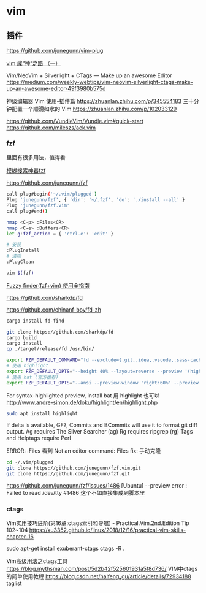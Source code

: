 # vim


## 插件

https://github.com/junegunn/vim-plug

[vim 成“神“之路 （一）](https://blog.csdn.net/Z_Stand/article/details/108369315)

Vim/NeoVim + Silverlight + CTags — Make up an awesome Editor
https://medium.com/weekly-webtips/vim-neovim-silverlight-ctags-make-up-an-awesome-editor-49f3980b575d

神级编辑器 Vim 使用-插件篇
https://zhuanlan.zhihu.com/p/345554183
三十分钟配置一个顺滑如水的 Vim
https://zhuanlan.zhihu.com/p/102033129

https://github.com/VundleVim/Vundle.vim#quick-start
https://github.com/mileszs/ack.vim

### fzf

里面有很多用法，值得看

[模糊搜索神器fzf](https://segmentfault.com/a/1190000011328080)

https://github.com/junegunn/fzf

```bash
call plug#begin('~/.vim/plugged')
Plug 'junegunn/fzf', { 'dir': '~/.fzf', 'do': './install --all' }
Plug 'junegunn/fzf.vim'
call plug#end()

nmap <C-p> :Files<CR>
nmap <C-e> :Buffers<CR>
let g:fzf_action = { 'ctrl-e': 'edit' }

# 安装
:PlugInstall
# 清除
:PlugClean 

vim $(fzf)
```

[Fuzzy finder(fzf+vim) 使用全指南](https://keelii.com/2018/08/12/fuzzy-finder-full-guide/)

https://github.com/sharkdp/fd

https://github.com/chinanf-boy/fd-zh

```bash
cargo install fd-find

git clone https://github.com/sharkdp/fd
cargo build
cargo install
cp ./target/release/fd /usr/bin/

export FZF_DEFAULT_COMMAND="fd --exclude={.git,.idea,.vscode,.sass-cache,node_modules,build} --type f"
# 使用 highlight
export FZF_DEFAULT_OPTS="--height 40% --layout=reverse --preview '(highlight -O ansi {} || cat {}) 2> /dev/null | head -500'"
# 使用 bat (官方推荐)
export FZF_DEFAULT_OPTS="--ansi --preview-window 'right:60%' --preview 'bat --color=always --style=header,grid --line-range :300 {}'"
```

For syntax-highlighted preview, install bat
用 highlight 也可以 http://www.andre-simon.de/doku/highlight/en/highlight.php

```bash
sudo apt install highlight
```

If delta is available, GF?, Commits and BCommits will use it to format git diff output.
Ag requires The Silver Searcher (ag)
Rg requires ripgrep (rg)
Tags and Helptags require Perl

ERROR: :Files 看到 Not an editor command: Files fix: 手动克隆
```bash
cd ~/.vim/plugged
git clone https://github.com/junegunn/fzf.vim.git 
git clone https://github.com/junegunn/fzf.git 
```

https://github.com/junegunn/fzf/issues/1486
[Ubuntu] --preview error : Failed to read /dev/tty #1486
这个不如直接集成到脚本里

### ctags

Vim实用技巧进阶(第16章:ctags索引和导航) - Practical.Vim.2nd.Edition Tip 102~104
https://xu3352.github.io/linux/2018/12/16/practical-vim-skills-chapter-16

sudo apt-get install exuberant-ctags
ctags -R .

Vim高级用法之ctags工具
https://blog.mythsman.com/post/5d2b42f525601931a5f8d736/
VIM中ctags的简单使用教程
https://blog.csdn.net/haifeng_gu/article/details/72934188
taglist